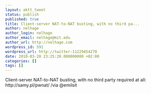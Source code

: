 ```yaml
---
layout: aktt_tweet
status: publish
published: true
title: Client-server NAT-to-NAT busting, with no third pa...
author: nelhage
author_login: nelhage
author_email: nelhage@mit.edu
author_url: http://nelhage.com
wordpress_id: 591
wordpress_url: http://twitter-11229454270
date: 2010-03-28 23:25:20.000000000 +02:00
categories: []
tags: []
---
```

Client-server NAT-to-NAT busting, with no third party required at
all: http:&#47;&#47;samy.pl&#47;pwnat&#47; &#47;via @emilsit
